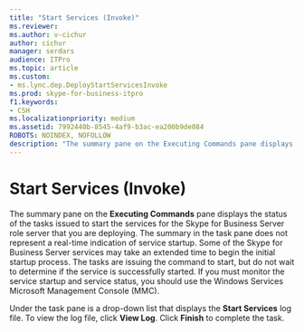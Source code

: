 ```yaml
---
title: "Start Services (Invoke)"
ms.reviewer: 
ms.author: v-cichur
author: cichur
manager: serdars
audience: ITPro
ms.topic: article
ms.custom:
- ms.lync.dep.DeployStartServicesInvoke
ms.prod: skype-for-business-itpro
f1.keywords:
- CSH
ms.localizationpriority: medium
ms.assetid: 7992440b-8545-4af9-b3ac-ea200b9de084
ROBOTS: NOINDEX, NOFOLLOW
description: "The summary pane on the Executing Commands pane displays the status of the tasks issued to start the services for the Skype for Business Server role server that you are deploying."
---
```


# Start Services (Invoke)
 
The summary pane on the **Executing Commands** pane displays the status of the tasks issued to start the services for the Skype for Business Server role server that you are deploying. The summary in the task pane does not represent a real-time indication of service startup. Some of the Skype for Business Server services may take an extended time to begin the initial startup process. The tasks are issuing the command to start, but do not wait to determine if the service is successfully started. If you must monitor the service startup and service status, you should use the Windows Services Microsoft Management Console (MMC).
  
Under the task pane is a drop-down list that displays the **Start Services** log file. To view the log file, click **View Log**. Click **Finish** to complete the task.
  

